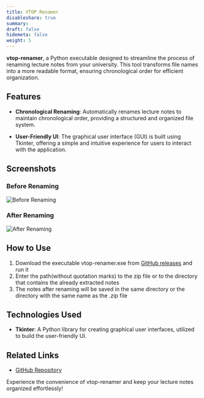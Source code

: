 ```yaml
---
title: VTOP Renamer
disableshare: true
summary: 
draft: false
hidemeta: false
weight: 5
---
```


**vtop-renamer**, a Python executable designed to streamline the process of renaming lecture notes from your university. This tool transforms file names into a more readable format, ensuring chronological order for efficient organization.

## Features

- **Chronological Renaming**: Automatically renames lecture notes to maintain chronological order, providing a structured and organized file system.

- **User-Friendly UI**: The graphical user interface (GUI) is built using Tkinter, offering a simple and intuitive experience for users to interact with the application.

## Screenshots

### Before Renaming

![Before Renaming](https://user-images.githubusercontent.com/87470277/126901957-e2a530ee-85c3-4cba-9157-34c05049f3bb.png)

### After Renaming

![After Renaming](https://user-images.githubusercontent.com/87470277/126901984-a9eeb4f5-3c87-4c0e-9a59-aa433a286cb7.png)

## How to Use

1. Download the executable vtop-renamer.exe from [GitHub releases](https://github.com/vishruthdevan/vtop-renamer/releases) and run it  
2. Enter the path(without quotation marks) to the zip file or to the directory that contains the already extracted notes  
3. The notes after renaming will be saved in the same directory or the directory with the same name as the .zip file

## Technologies Used

- **Tkinter**: A Python library for creating graphical user interfaces, utilized to build the user-friendly UI.

## Related Links

- [GitHub Repository](https://github.com/vishruthdevan/vtop-renamer/)

Experience the convenience of vtop-renamer and keep your lecture notes organized effortlessly!
